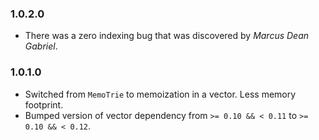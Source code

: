 

### 1.0.2.0 

* There was a zero indexing bug that was discovered by *Marcus Dean Gabriel*.

### 1.0.1.0 

* Switched from `MemoTrie` to memoization in a vector. Less memory footprint.
* Bumped version of vector dependency from `>= 0.10 && < 0.11` to `>= 0.10 && < 0.12`.
